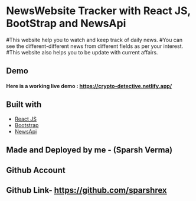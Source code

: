 # NewsWebsite Tracker with React JS, BootStrap and NewsApi

#This website help you to watch and keep track of daily news.
#You can see the different-different news from different fields as per your interest.
#This website also helps you to be update with current affairs.


## Demo
#### Here is a working live demo :  https://crypto-detective.netlify.app/

## Built with 

- [React JS](https://reactjs.org/)
- [Bootstrap](https://getbootstrap.com/docs/5.0/getting-started/introduction/)
- [NewsApi](https://newsapi.org/docs/get-started)

## Made and Deployed by me - (Sparsh Verma)

## Github Account
## Github Link- https://github.com/sparshrex



<!-- echo "# NewXpress" >> README.md
git init
git add README.md
git commit -m "first commit"
git branch -M main
git remote add origin https://github.com/sparshrex/NewXpress.git
git push -u origin main -->



<!-- git remote add origin https://github.com/sparshrex/NewXpress.git
git branch -M main
git push -u origin main -->